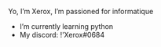 
Yo, I’m Xerox,
I’m passioned for informatique
- I’m currently learning python
- My discord: !'Xerox#0684
